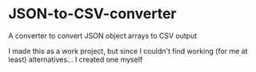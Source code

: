 # JSON-to-CSV-converter

A converter to convert JSON object arrays to CSV output

I made this as a work project, but since I couldn't find working (for me at least) alternatives...
I
 created one myself
